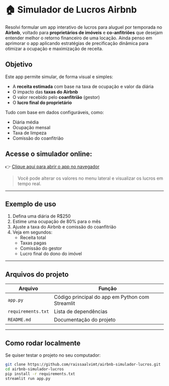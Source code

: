 # 🏠 Simulador de Lucros Airbnb

Resolvi formular um app interativo de lucros para aluguel por temporada no **Airbnb**, voltado para **proprietários de imóveis** e **co-anfitriões** que desejam entender melhor o retorno financeiro de uma locação. Ainda penso em aprimorar o app aplicando estratégias de precificação dinâmica para otimizar a ocupação e maximização de receita.

## Objetivo

Este app permite simular, de forma visual e simples:

- A **receita estimada** com base na taxa de ocupação e valor da diária
- O impacto das **taxas do Airbnb**
- O valor recebido pelo **coanfitrião** (gestor)
- O **lucro final do proprietário**

Tudo com base em dados configuráveis, como:

- Diária média 
- Ocupação mensal 
- Taxa de limpeza 
- Comissão do coanfitrião

## Acesse o simulador online:

👉 [Clique aqui para abrir o app no navegador](https://airbnb-simulador-lucros-e84y6qwzzzxsbphj55u2bw.streamlit.app)

> Você pode alterar os valores no menu lateral e visualizar os lucros em tempo real.

---

## Exemplo de uso

1. Defina uma diária de R$250
2. Estime uma ocupação de 80% para o mês
3. Ajuste a taxa do Airbnb e comissão do coanfitrião
4. Veja em segundos:
   - Receita total
   - Taxas pagas
   - Comissão do gestor
   - Lucro final do dono do imóvel

---

## Arquivos do projeto

| Arquivo         | Função                                          |
|-----------------|--------------------------------------------------|
| `app.py`        | Código principal do app em Python com Streamlit |
| `requirements.txt` | Lista de dependências                         |
| `README.md`     | Documentação do projeto                         |

---

## Como rodar localmente

Se quiser testar o projeto no seu computador:

```bash
git clone https://github.com/raissaalvimt/airbnb-simulador-lucros.git
cd airbnb-simulador-lucros
pip install -r requirements.txt
streamlit run app.py
